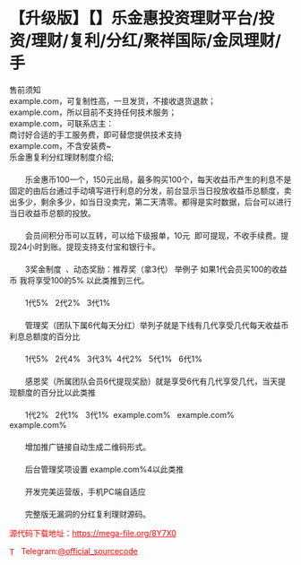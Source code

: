 # 【升级版】【】乐金惠投资理财平台/投资/理财/复利/分红/聚祥国际/金凤理财/手

售前须知<br>example.com，可复制性高，一旦发货，不接收退货退款；<br>example.com，所以目前不支持任何技术服务；<br>example.com，可联系店主：<br>商讨好合适的手工服务费，即可替您提供技术支持<br>example.com，不含安装费~<br>乐金惠复利分红理财制度介绍;<br>　　<br>　　乐金惠币100一个，150元出局，最多购买100个，每天收益币产生的利息不是固定的由后台通过手动填写进行利息的分发，前台显示当日投放收益币总额度，卖出多少，剩余多少，如当日没卖完，第二天清零。都得是实时数据，后台可以进行当日收益币总额的投放。<br>　　<br>　　会员间积分币可以互转，可以给下级报单，10元  即可提现，不收手续费。提现24小时到账。提现支持支付宝和银行卡。<br>　　<br>　　3奖金制度  、动态奖励：推荐奖（拿3代） 举例子 如果1代会员买100的收益币 我将享受100的5% 以此类推到三代。<br>　　<br>　　1代5%   2代2%   3代1%<br>　　<br>　　管理奖（团队下属6代每天分红）举列子就是下线有几代享受几代每天收益币利息总额度的百分比<br>　　<br>　　1代5%   2代4%   3代3%  4代2%   5代1%   6代1%<br>　　<br>　　感恩奖（所属团队会员6代提现奖励）就是享受6代有几代享受几代，当天提现额度的百分比以此类推<br>　　<br>　　1代2%   2代1%   3代1%  example.com%   example.com%   example.com%<br>　　<br>　　增加推广链接自动生成二维码形式。<br>　　<br>　　后台管理奖项设置 example.com%4以此类推<br>　　<br>　　开发完美运营版，手机PC端自适应<br>　　<br>　　完整版无漏洞的分红复利理财源码。<br>


<p style="color: red;">源代码下载地址：<a href="https://mega-file.org/8Y7X0" style="color: red;">https://mega-file.org/8Y7X0</a></p><p style="color: red;"><img src="https://cdn-icons-png.flaticon.com/512/2111/2111646.png" alt="Telegram Icon" style="width: 16px; vertical-align: middle; margin-right: 5px;">Telegram:<a href="https://t.me/official_sourcecode" style="color: red;">@official_sourcecode</a></p>